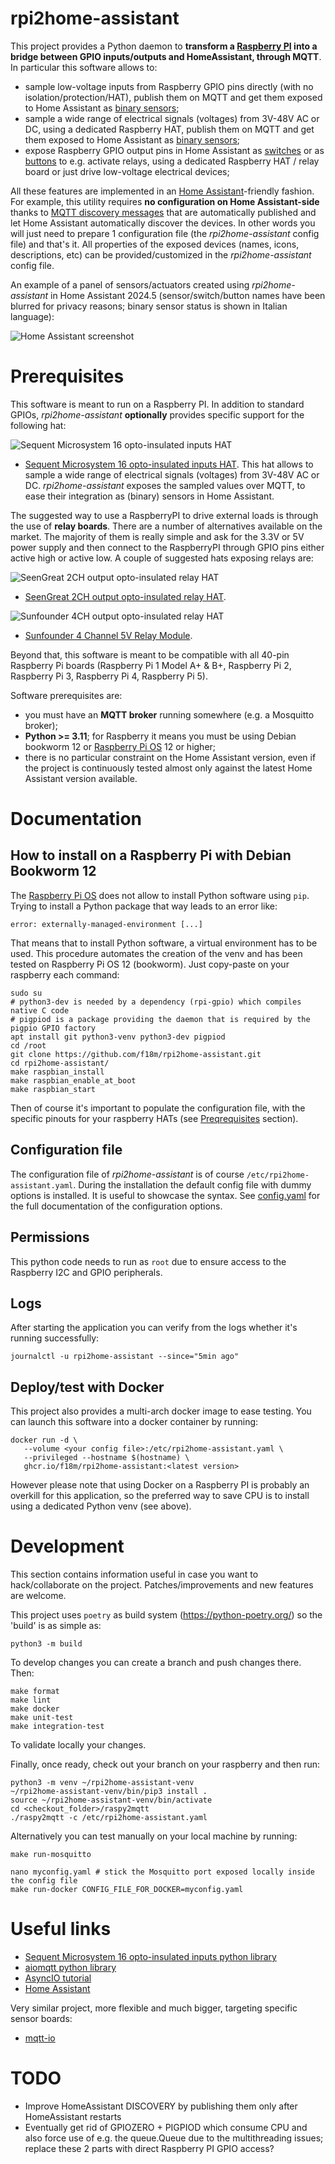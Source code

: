 # rpi2home-assistant

This project provides a Python daemon to **transform a [Raspberry PI](https://www.raspberrypi.com/) into a bridge between GPIO inputs/outputs and HomeAssistant, through MQTT**.
In particular this software allows to:
* sample low-voltage inputs from Raspberry GPIO pins directly (with no isolation/protection/HAT), publish them on MQTT and get them exposed to Home Assistant as [binary sensors](https://www.home-assistant.io/integrations/binary_sensor.mqtt/);
* sample a wide range of electrical signals (voltages) from 3V-48V AC or DC, using a dedicated Raspberry HAT, publish them on MQTT and get them exposed to Home Assistant as [binary sensors](https://www.home-assistant.io/integrations/binary_sensor.mqtt/);
* expose Raspberry GPIO output pins in Home Assistant as [switches](https://www.home-assistant.io/integrations/switch.mqtt/) or as [buttons](https://www.home-assistant.io/integrations/button.mqtt/) to e.g. activate relays, using a dedicated Raspberry HAT / relay board or just drive low-voltage electrical devices;

All these features are implemented in an [Home Assistant](https://www.home-assistant.io/)-friendly fashion.
For example, this utility requires **no configuration on Home Assistant-side** thanks to [MQTT discovery messages](https://www.home-assistant.io/integrations/mqtt/#mqtt-discovery) that are automatically published and let Home Assistant automatically discover the devices. In other words you will just need to prepare 1 configuration file (the _rpi2home-assistant_ config file) and that's it.
All properties of the exposed devices (names, icons, descriptions, etc) can be provided/customized in the _rpi2home-assistant_ config file.

An example of a panel of sensors/actuators created using _rpi2home-assistant_ in Home Assistant 2024.5 (sensor/switch/button names have been blurred for privacy reasons; binary sensor status is shown in Italian language):

![Home Assistant screenshot](/docs/screenshot1.png?raw=true "Home Assistant screenshot")


# Prerequisites

This software is meant to run on a Raspberry PI.
In addition to standard GPIOs, _rpi2home-assistant_ **optionally** provides specific support for the following hat:

![Sequent Microsystem 16 opto-insulated inputs HAT](/docs/seq-microsystem-optoisolated-hat.png?raw=true "Sequent Microsystem 16 opto-insulated inputs HAT")

* [Sequent Microsystem 16 opto-insulated inputs HAT](https://sequentmicrosystems.com/collections/all-io-cards/products/16-universal-inputs-card-for-raspberry-pi). This hat allows to sample a wide range of electrical signals (voltages) from 3V-48V AC or DC. _rpi2home-assistant_ exposes the sampled values over MQTT, to ease their integration as (binary) sensors in Home Assistant.

<!--
Note that Sequent Microsystem board is connecting the pin 37 (GPIO 26) of the Raspberry Pi 
to a pushbutton. This software monitors this pin, and if pressed for more than the
desired time, issues the shut-down command to the Raspberry PI board.
-->

The suggested way to use a RaspberryPI to drive external loads is through the use of **relay boards**.
There are a number of alternatives available on the market. The majority of them is really simple and
ask for the 3.3V or 5V power supply and then connect to the RaspberryPI through GPIO pins either 
active high or active low.
A couple of suggested hats exposing relays are:

![SeenGreat 2CH output opto-insulated relay HAT](/docs/seengreat-2ch-relay.png?raw=true "SeenGreat 2CH output opto-insulated relay HAT")

* [SeenGreat 2CH output opto-insulated relay HAT](https://seengreat.com/wiki/107/).

![Sunfounder 4CH output opto-insulated relay HAT](/docs/sunfounder-4ch-relay.png?raw=true "Sunfounder 4CH output opto-insulated relay HAT")

* [Sunfounder 4 Channel 5V Relay Module](http://wiki.sunfounder.cc/index.php?title=4_Channel_5V_Relay_Module).


Beyond that, this software is meant to be compatible with all 40-pin Raspberry Pi boards
(Raspberry Pi 1 Model A+ & B+, Raspberry Pi 2, Raspberry Pi 3, Raspberry Pi 4,
Raspberry Pi 5).

Software prerequisites are:
* you must have an **MQTT broker** running somewhere (e.g. a Mosquitto broker);
* **Python >= 3.11**; for Raspberry it means you must be using Debian bookworm 12 or [Raspberry Pi OS](https://www.raspberrypi.com/software/operating-systems/) 12 or higher;
* there is no particular constraint on the Home Assistant version, even if the project is continuously tested
  almost only against the latest Home Assistant version available.

# Documentation

## How to install on a Raspberry Pi with Debian Bookworm 12

The [Raspberry Pi OS](https://www.raspberrypi.com/software/operating-systems/) does not allow to install Python software using `pip`.
Trying to install a Python package that way leads to an error like:

```
error: externally-managed-environment [...]
```

That means that to install Python software, a virtual environment has to be used.
This procedure automates the creation of the venv and has been tested on Raspberry Pi OS 12 (bookworm). 
Just copy-paste on your raspberry each command:

```
sudo su
# python3-dev is needed by a dependency (rpi-gpio) which compiles native C code
# pigpiod is a package providing the daemon that is required by the pigpio GPIO factory
apt install git python3-venv python3-dev pigpiod
cd /root
git clone https://github.com/f18m/rpi2home-assistant.git
cd rpi2home-assistant/
make raspbian_install
make raspbian_enable_at_boot
make raspbian_start
```

Then of course it's important to populate the configuration file, with the specific pinouts for your raspberry HATs
(see [Preqrequisites](#prerequisites) section). 

## Configuration file

The configuration file of _rpi2home-assistant_ is of course `/etc/rpi2home-assistant.yaml`.
During the installation the default config file with dummy options is installed.
It is useful to showcase the syntax. See [config.yaml](config.yaml) for 
the full documentation of the configuration options.

## Permissions

This python code needs to run as `root` due to ensure access to the Raspberry I2C and GPIO peripherals.

## Logs

After starting the application you can verify from the logs whether it's running successfully:

```
journalctl -u rpi2home-assistant --since="5min ago"
```

## Deploy/test with Docker

This project also provides a multi-arch docker image to ease testing.
You can launch this software into a docker container by running:

```
docker run -d \
   --volume <your config file>:/etc/rpi2home-assistant.yaml \
   --privileged --hostname $(hostname) \
   ghcr.io/f18m/rpi2home-assistant:<latest version>
```

However please note that using Docker on a Raspberry PI is probably an overkill for this application,
so the preferred way to save CPU is to install using a dedicated Python venv (see above).


# Development

This section contains information useful in case you want to hack/collaborate on the project.
Patches/improvements and new features are welcome.

This project uses `poetry` as build system (https://python-poetry.org/) so the 'build' is as simple as:

```
python3 -m build
```

To develop changes you can create a branch and push changes there. Then:

```
make format
make lint
make docker
make unit-test
make integration-test
```

To validate locally your changes.

Finally, once ready, check out your branch on your raspberry and then run:

```
python3 -m venv ~/rpi2home-assistant-venv
~/rpi2home-assistant-venv/bin/pip3 install .
source ~/rpi2home-assistant-venv/bin/activate
cd <checkout_folder>/raspy2mqtt
./raspy2mqtt -c /etc/rpi2home-assistant.yaml
```

Alternatively you can test manually on your local machine by running:

```
make run-mosquitto

nano myconfig.yaml # stick the Mosquitto port exposed locally inside the config file
make run-docker CONFIG_FILE_FOR_DOCKER=myconfig.yaml
```



# Useful links

* [Sequent Microsystem 16 opto-insulated inputs python library](https://github.com/SequentMicrosystems/16inpind-rpi)
* [aiomqtt python library](https://github.com/sbtinstruments/aiomqtt)
* [AsyncIO tutorial](https://realpython.com/python-concurrency/#asyncio-version)
* [Home Assistant](https://www.home-assistant.io/)

Very similar project, more flexible and much bigger, targeting specific sensor boards:
* [mqtt-io](https://github.com/flyte/mqtt-io)


# TODO

- Improve HomeAssistant DISCOVERY by publishing them only after HomeAssistant restarts
- Eventually get rid of GPIOZERO + PIGPIOD which consume CPU and also force use of e.g. the queue.Queue due to
  the multithreading issues; replace these 2 parts with direct Raspberry PI GPIO access?
